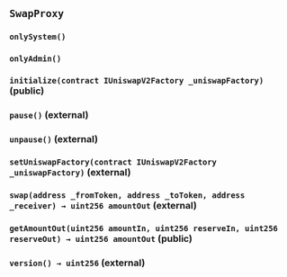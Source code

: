 ## `SwapProxy`





### `onlySystem()`





### `onlyAdmin()`






### `initialize(contract IUniswapV2Factory _uniswapFactory)` (public)





### `pause()` (external)





### `unpause()` (external)





### `setUniswapFactory(contract IUniswapV2Factory _uniswapFactory)` (external)





### `swap(address _fromToken, address _toToken, address _receiver) → uint256 amountOut` (external)





### `getAmountOut(uint256 amountIn, uint256 reserveIn, uint256 reserveOut) → uint256 amountOut` (public)





### `version() → uint256` (external)








